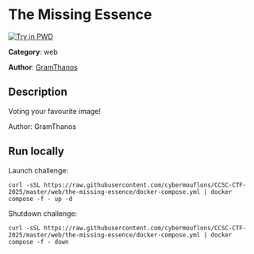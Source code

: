 # The Missing Essence

[![Try in PWD](https://raw.githubusercontent.com/play-with-docker/stacks/master/assets/images/button.png)](https://labs.play-with-docker.com/?stack=https://raw.githubusercontent.com/cybermouflons/CCSC-CTF-2025/master/web/the-missing-essence/docker-compose.yml)


**Category**: web

**Author**: [GramThanos](https://github.com/GramThanos)

## Description

Voting your favourite image!


Author: GramThanos


## Run locally

Launch challenge:
```
curl -sSL https://raw.githubusercontent.com/cybermouflons/CCSC-CTF-2025/master/web/the-missing-essence/docker-compose.yml | docker compose -f - up -d
```

Shutdown challenge:
```
curl -sSL https://raw.githubusercontent.com/cybermouflons/CCSC-CTF-2025/master/web/the-missing-essence/docker-compose.yml | docker compose -f - down
```
